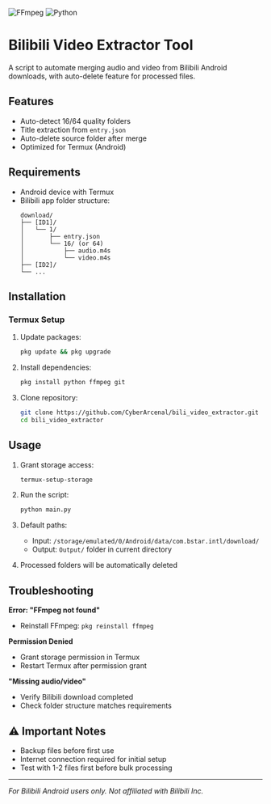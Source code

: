 ![FFmpeg](https://img.shields.io/badge/Powered%20by-FFmpeg-orange.svg)
![Python](https://img.shields.io/badge/Python-3.7%2B-blue.svg)

# Bilibili Video Extractor Tool

A script to automate merging audio and video from Bilibili Android downloads, with auto-delete feature for processed files.

## Features
- Auto-detect 16/64 quality folders
- Title extraction from `entry.json`
- Auto-delete source folder after merge
- Optimized for Termux (Android)

## Requirements
- Android device with Termux
- Bilibili app folder structure:
  ```
  download/
  ├── [ID1]/
  │   └── 1/
  │       ├── entry.json
  │       └── 16/ (or 64)
  │           ├── audio.m4s
  │           └── video.m4s
  ├── [ID2]/
  └── ...
  ```

## Installation

### Termux Setup
1. Update packages:
   ```bash
   pkg update && pkg upgrade
   ```

2. Install dependencies:
   ```bash
   pkg install python ffmpeg git
   ```

3. Clone repository:
   ```bash
   git clone https://github.com/CyberArcenal/bili_video_extractor.git
   cd bili_video_extractor
   ```

## Usage

1. Grant storage access:
   ```bash
   termux-setup-storage
   ```

2. Run the script:
   ```bash
   python main.py
   ```

3. Default paths:
   - Input: `/storage/emulated/0/Android/data/com.bstar.intl/download/`
   - Output: `Output/` folder in current directory

4. Processed folders will be automatically deleted

## Troubleshooting
**Error: "FFmpeg not found"**  
- Reinstall FFmpeg: `pkg reinstall ffmpeg`

**Permission Denied**  
- Grant storage permission in Termux
- Restart Termux after permission grant

**"Missing audio/video"**  
- Verify Bilibili download completed
- Check folder structure matches requirements

## ⚠️ Important Notes
- Backup files before first use
- Internet connection required for initial setup
- Test with 1-2 files first before bulk processing

---

*For Bilibili Android users only. Not affiliated with Bilibili Inc.*